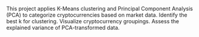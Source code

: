 This project applies K-Means clustering and Principal Component Analysis (PCA) to categorize cryptocurrencies based on market data.
Identify the best k for clustering.
Visualize cryptocurrency groupings.
Assess the explained variance of PCA-transformed data.
